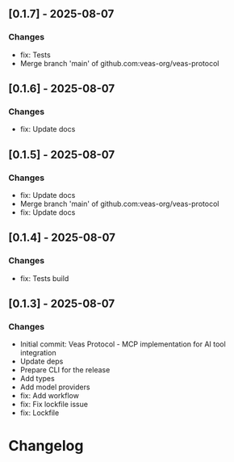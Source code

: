 ## [0.1.7] - 2025-08-07

### Changes

- fix: Tests
- Merge branch 'main' of github.com:veas-org/veas-protocol

## [0.1.6] - 2025-08-07

### Changes

- fix: Update docs

## [0.1.5] - 2025-08-07

### Changes

- fix: Update docs
- Merge branch 'main' of github.com:veas-org/veas-protocol
- fix: Update docs

## [0.1.4] - 2025-08-07

### Changes

- fix: Tests build

## [0.1.3] - 2025-08-07

### Changes

- Initial commit: Veas Protocol - MCP implementation for AI tool integration
- Update deps
- Prepare CLI for the release
- Add types
- Add model providers
- fix: Add workflow
- fix: Fix lockfile issue
- fix: Lockfile

# Changelog

